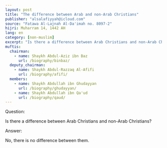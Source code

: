 ```yaml
---
layout: post
title: "The difference between Arab and non-Arab Christians"
publisher: "alsalafiyyah@icloud.com"
source: "Fatawa Al-Lajnah Al-Da'imah no. 8097-2"
hijri: Muharram 14, 1442 AH
lang: en
category: [non-muslim]
excerpt: "Is there a difference between Arab Christians and non-Arab Christians?"
muftis:
  chairman: 
    - name: Shaykh Abdul-Aziz ibn Baz
      url: /biography/binbaz/
  deputy_chairman:
    - name: Shaykh Abdul-Razzaq Al-Afifi
      url: /biography/afifi/
  members: 
    - name: Shaykh Abdullah ibn Ghudayyan
      url: /biography/ghudayyan/
    - name: Shaykh Abdullah ibn Qa'ud
      url: /biography/qaud/
---
```


Question:

Is there a difference between Arab Christians and non-Arab Christians? 

Answer:

No, there is no difference between them.
